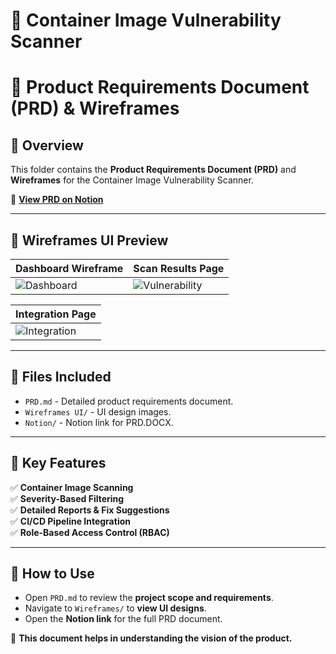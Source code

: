 # 🚀 Container Image Vulnerability Scanner 
# 📝 Product Requirements Document (PRD) & Wireframes

## 📌 Overview
This folder contains the **Product Requirements Document (PRD)** and **Wireframes** for the Container Image Vulnerability Scanner.  

📄 **[View PRD on Notion](https://www.notion.so/Product-Requirement-Docx-1bd796400ea880af8e3ccfc143cae487?pvs=4)**  

---

## 📌 Wireframes UI Preview

| **Dashboard Wireframe** | **Scan Results Page** |
|-------------------------|----------------------|
| ![Dashboard](https://github.com/user-attachments/assets/f3b0bd11-aa97-48ba-a88d-eb8501adc556) | ![Vulnerability](https://github.com/user-attachments/assets/07404676-99fe-4a09-a734-29ce58a2eb86) |

| **Integration Page** |
|----------------------|
| ![Integration](https://github.com/user-attachments/assets/2b672719-a1db-45de-afc9-54cc5abce2dd) |

---

## 📂 Files Included
- `PRD.md` - Detailed product requirements document.
- `Wireframes UI/` - UI design images.
- `Notion/` - Notion link for PRD.DOCX.

---

## 📌 Key Features
✅ **Container Image Scanning**  
✅ **Severity-Based Filtering**  
✅ **Detailed Reports & Fix Suggestions**  
✅ **CI/CD Pipeline Integration**  
✅ **Role-Based Access Control (RBAC)**  

---

## 📌 How to Use
- Open `PRD.md` to review the **project scope and requirements**.
- Navigate to `Wireframes/` to **view UI designs**.
- Open the **Notion link** for the full PRD document.

🚀 **This document helps in understanding the vision of the product.**  
